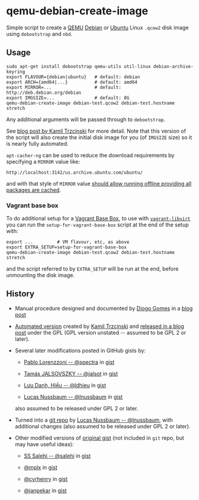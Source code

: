 # qemu-debian-create-image

Simple script to create a [QEMU](https://www.qemu.org/)
[Debian](https://www.debian.org/) or [Ubuntu](https://www.ubuntu.com/)
Linux `.qcow2` disk image using `debootstrap` and `nbd`.

## Usage

    sudo apt-get install debootstrap qemu-utils util-linux debian-archive-keyring
    export FLAVOUR={debian|ubuntu}   # default: debian
    export ARCH={amd64|...}          # default: amd64
    export MIRROR=...                # default: http://deb.debian.org/debian
    export IMGSIZE=...               # default: 8G
    qemu-debian-create-image debian-test.qcow2 debian-test.hostname stretch

Any additional arguments will be passed through to `debootstrap`.

See [blog post by Kamil Trzcinski](https://ayufan.eu/projects/debootstrap-kvm/)
for more detail.  Note that this version of the script will also create
the initial disk image for you (of `IMGSIZE` size) so it is nearly fully
automated.

`apt-cacher-ng` can be used to reduce the download requirements by
specifying a `MIRROR` value like:

    http://localhost:3142/us.archive.ubuntu.com/ubuntu/

and with that style of `MIRROR` value [should allow running offline
providing all packages are
cached](https://askubuntu.com/questions/958795/how-do-i-use-debootstrap-with-apt-cacher-ng).

### Vagrant base box

To do additional setup for a
[Vagrant Base Box](https://www.vagrantup.com/docs/boxes/base.html),
to use with
[`vagrant-libvirt`](https://github.com/vagrant-libvirt/vagrant-libvirt)
you can run the `setup-for-vagrant-base-box` script at the end of the
setup with:

    export ...         # VM flavour, etc, as above
    export EXTRA_SETUP=setup-for-vagrant-base-box
    qemu-debian-create-image debian-test.qcow2 debian-test.hostname stretch

and the script referred to by `EXTRA_SETUP` will be run at the end, before
unmounting the disk image.

## History

*  Manual procedure designed and documented by
   [Diogo Gomes](http://diogogomes.com/about/) in a
   [blog post](http://diogogomes.com/2012/07/13/debootstrap-kvm-image/)

*  [Automated version](https://ayufan.eu/projects/debootstrap-kvm/qemu-debian-create-image)
   created by [Kamil Trzcinski](https://ayufan.eu/) and [released in a
   blog post](https://ayufan.eu/projects/debootstrap-kvm/)
   under the GPL (GPL version unstated -- assumed to be GPL 2 or later).

*  Several later modifications posted in GitHub gists by:

   *   [Pablo Lorenzzoni -- @spectra](https://github.com/spectra)
       in [gist](https://gist.github.com/spectra/10301941)

   *   [Tamás JALSOVSZKY -- @jalsot](https://github.com/jalsot) in
       [gist](https://gist.github.com/jalsot/a24aa543021889ad0c70)

   *   [Lưu Danh, Hiếu -- @ldhieu](https://github.com/ldhieu) in
       [gist](https://gist.github.com/ldhieu/716db2f79ce49b95aa18e29885c16259)

   *   [Lucas Nussbaum -- @lnussbaum](https://github.com/lnussbaum) in
       [gist](https://gist.github.com/lnussbaum/34e97071827361e344acd8529b9564d8)

   also assumed to be released under GPL 2 or later.

*  Turned into a [git
   repo](https://github.com/lnussbaum/qemu-debian-create-image)
   by [Lucas Nussbaum -- @lnussbaum](https://github.com/lnussbaum), with
   additional changes (also assumed to be released under GPL 2 or later).

*  Other modified versions of [original
   gist](https://gist.github.com/spectra/10301941) (not included in
   `git` repo, but may have useful ideas):

   *   [SS Salehi -- @salehi](https://github.com/salehi) in
       [gist](https://gist.github.com/salehi/081d61d3f80f3f681c63)

   *   [@mplx](https://github.com/mplx) in
       [gist](https://gist.github.com/mplx/dfecd55db8328a5e07842d75005333a2)

   *   [@cyrhenry](https://github.com/cyrhenry) in
       [gist](https://gist.github.com/cyrhenry/02353b9bc498d2bdb9d3dac0877e058c)

   *   [@janpekar](https://github.com/janpekar) in
       [gist](https://gist.github.com/janpekar/2e16d2a8792c52dde493dcff633eb484)
